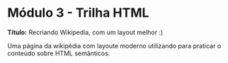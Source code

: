 # Módulo 3 - Trilha HTML

**Título:** Recriando Wikipedia, com um layout melhor :)

Uma página da wikipédia com layoute moderno utilizando para praticar o conteúdo sobre HTML semânticos.

